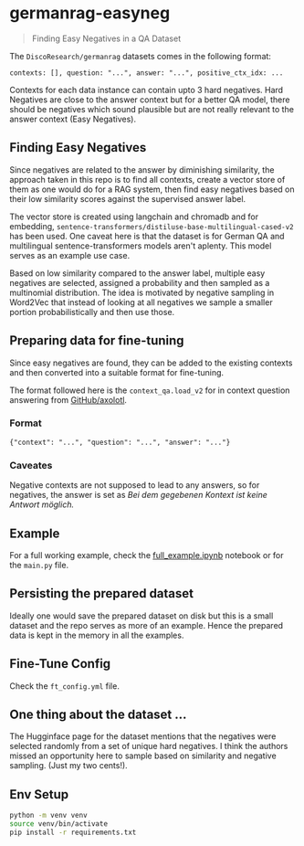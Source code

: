 # germanrag-easyneg

> Finding Easy Negatives in a QA Dataset

The `DiscoResearch/germanrag` datasets comes in the following format: 

```
contexts: [], question: "...", answer: "...", positive_ctx_idx: ...
```

Contexts for each data instance can contain upto 3 hard negatives. Hard Negatives are close to the answer context but for a better QA model, there should be negatives which sound plausible but are not really relevant to the answer context (Easy Negatives).

## Finding Easy Negatives

Since negatives are related to the answer by diminishing similarity, the approach taken in this repo is to find all contexts, create a vector store of them as one would do for a RAG system, then find easy negatives based on their low similarity scores against the supervised answer label.

The vector store is created using langchain and chromadb and for embedding, `sentence-transformers/distiluse-base-multilingual-cased-v2` has been used. One caveat here is that the dataset is for German QA and multilingual sentence-transformers models aren't aplenty. This model serves as an example use case. 

Based on low similarity compared to the answer label, multiple easy negatives are selected, assigned a probability and then sampled as a multinomial distribution. The idea is motivated by negative sampling in Word2Vec that instead of looking at all negatives we sample a smaller portion probabilistically and then use those.


## Preparing data for fine-tuning

Since easy negatives are found, they can be added to the existing contexts and then converted into a suitable format for fine-tuning.

The format followed here is the `context_qa.load_v2` for in context question answering from [GitHub/axolotl](https://github.com/OpenAccess-AI-Collective/axolotl?tab=readme-ov-file#dataset).

### Format

```jsonl
{"context": "...", "question": "...", "answer": "..."}
```

### Caveates

Negative contexts are not supposed to lead to any answers, so for negatives, the answer is set as *Bei dem gegebenen Kontext ist keine Antwort möglich.*

## Example

For a full working example, check the [full_example.ipynb](https://github.com/ShawonAshraf/germanrag-easyneg/blob/main/full_example.ipynb) notebook or for the `main.py` file. 

## Persisting the prepared dataset

Ideally one would save the prepared dataset on disk but this is a small dataset and the repo serves as more of an example. Hence the prepared data is kept in the memory in all the examples. 

## Fine-Tune Config

Check the `ft_config.yml` file.

## One thing about the dataset ...

The Hugginface page for the dataset mentions that the negatives were selected randomly from a set of unique hard negatives. I think the authors missed an opportunity here to sample based on similarity and negative sampling. (Just my two cents!).

## Env Setup

```bash
python -m venv venv
source venv/bin/activate
pip install -r requirements.txt

```
